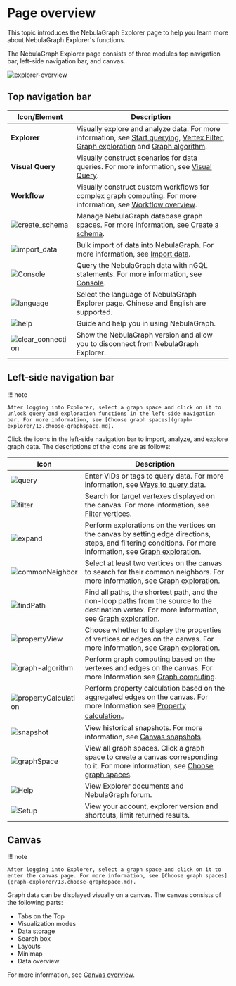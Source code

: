 # Page overview

This topic introduces the NebulaGraph Explorer page to help you learn more about NebulaGraph Explorer's functions.

The NebulaGraph Explorer page consists of three modules top navigation bar, left-side navigation bar, and canvas. 

![explorer-overview](https://docs-cdn.nebula-graph.com.cn/figures/ex-overview-220622-en.png)

## Top navigation bar

| Icon/Element                                                    | Description                                                 |
| ------------------------------------------------------------ | ---------------------------------------------------- |
| **Explorer**                                                 | Visually explore and analyze data. For more information, see [Start querying](graph-explorer/ex-ug-query-exploration.md), [Vertex Filter](graph-explorer/node-filtering.md), [Graph exploration](graph-explorer/ex-ug-graph-exploration.md) and [Graph algorithm](graph-explorer/graph-algorithm.md).     |
| **Visual Query**                                             | Visually construct scenarios for data queries. For more information, see [Visual Query](12.query-visually.md).          |
| **Workflow** |  Visually construct custom workflows for complex graph computing. For more information, see [Workflow overview](workflow/workflows.md). |
| ![create_schema](https://docs-cdn.nebula-graph.com.cn/figures/studio-nav-schema.png) | Manage NebulaGraph database graph spaces. For more information, see [Create a schema](db-management/10.create-schema.md).       |
| ![import_data](https://docs-cdn.nebula-graph.com.cn/figures/studio-btn-download.png) | Bulk import of data into NebulaGraph. For more information, see [Import data](db-management/11.import-data.md).          |
| ![Console](https://docs-cdn.nebula-graph.com.cn/figures/nav-console2.png) | Query the NebulaGraph data with nGQL statements. For more information, see [Console](db-management/explorer-console.md). |
| ![language](https://docs-cdn.nebula-graph.com.cn/figures/navbar-language.png) | Select the language of  NebulaGraph Explorer page. Chinese and English are supported.   |
| ![help](https://docs-cdn.nebula-graph.com.cn/figures/navbar-help.png) | Guide and help you in using NebulaGraph.          |
| ![clear_connection](https://docs-cdn.nebula-graph.com.cn/figures/image-icon10.png) | Show the NebulaGraph version and allow you to disconnect from NebulaGraph Explorer.    |

## Left-side navigation bar

!!! note

    After logging into Explorer, select a graph space and click on it to unlock query and exploration functions in the left-side navigation bar. For more information, see [Choose graph spaces](graph-explorer/13.choose-graphspace.md).

Click the icons in the left-side navigation bar to import, analyze, and explore graph data. The descriptions of the icons are as follows:

| Icon  | Description |
| ----- | ---- |
| ![query](https://docs-cdn.nebula-graph.com.cn/figures/nav-query2.png) | Enter VIDs or tags to query data. For more information, see [Ways to query data](graph-explorer/ex-ug-query-exploration.md).     |
| ![filter](https://docs-cdn.nebula-graph.com.cn/figures/nav-filter.png) | Search for target vertexes displayed on the canvas. For more information, see [Filter vertices](graph-explorer/node-filtering.md).     |
| ![expand](https://docs-cdn.nebula-graph.com.cn/figures/nav-expand.png) | Perform explorations on the vertices on the canvas by setting edge directions, steps, and filtering conditions. For more information, see [Graph exploration](graph-explorer/ex-ug-graph-exploration.md).   |
| ![commonNeighbor](https://docs-cdn.nebula-graph.com.cn/figures/nav-commonNeighbor.png) | Select at least two vertices on the canvas to search for their common neighbors. For more information, see [Graph exploration](graph-explorer/ex-ug-graph-exploration.md).    |
| ![findPath](https://docs-cdn.nebula-graph.com.cn/figures/nav-findPath.png) | Find all paths, the shortest path, and the non-loop paths from the source to the destination vertex. For more information, see [Graph exploration](graph-explorer/ex-ug-graph-exploration.md).    |
| ![propertyView](https://docs-cdn.nebula-graph.com.cn/figures/nav-propertyView.png) | Choose whether to display the properties of vertices or edges on the canvas. For more information, see [Graph exploration](graph-explorer/ex-ug-graph-exploration.md).    |
| ![graph-algorithm](https://docs-cdn.nebula-graph.com.cn/figures/rightclickmenu-graphCalculation.png)| Perform graph computing based on the vertexes and edges on the canvas. For more Information see [Graph computing](graph-explorer/ex-ug-graph-exploration.md). |
| ![propertyCalculation](https://docs-cdn.nebula-graph.com.cn/figures/icon-nav-propertyCalculation.png)| Perform property calculation based on the aggregated edges on the canvas. For more Information see [Property calculation](graph-explorer/property-calculation.md)。 |
| ![snapshot](https://docs-cdn.nebula-graph.com.cn/figures/snapshot-history.png) | View historical snapshots. For more information, see [Canvas snapshots](canvas-operations/canvas-snapshot.md).     |
| ![graphSpace](https://docs-cdn.nebula-graph.com.cn/figures/nav-graphSpace.png) | View all graph spaces. Click a graph space to create a canvas corresponding to it. For more information, see [Choose graph spaces](graph-explorer/13.choose-graphspace.md).    |
| ![Help](https://docs-cdn.nebula-graph.com.cn/figures/nav-help.png) | View Explorer documents and NebulaGraph forum.     |
| ![Setup](https://docs-cdn.nebula-graph.com.cn/figures/nav-setup2.png) | View your account, explorer version and shortcuts, limit returned results.|

## Canvas

!!! note

    After logging into Explorer, select a graph space and click on it to enter the canvas page. For more information, see [Choose graph spaces](graph-explorer/13.choose-graphspace.md).

Graph data can be displayed visually on a canvas. The canvas consists of the following parts:

- Tabs on the Top
- Visualization modes
- Data storage
- Search box
- Layouts
- Minimap
- Data overview

For more information, see [Canvas overview](canvas-operations/canvas-overview.md).